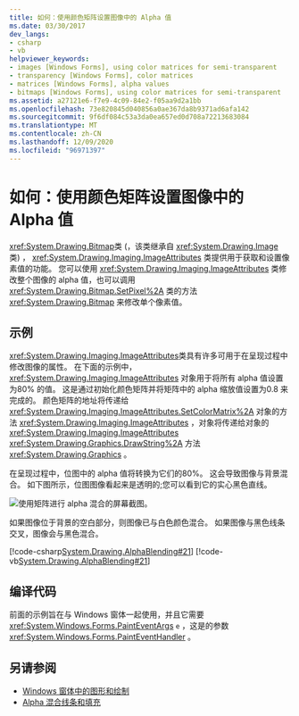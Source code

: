 ```yaml
---
title: 如何：使用颜色矩阵设置图像中的 Alpha 值
ms.date: 03/30/2017
dev_langs:
- csharp
- vb
helpviewer_keywords:
- images [Windows Forms], using color matrices for semi-transparent
- transparency [Windows Forms], color matrices
- matrices [Windows Forms], alpha values
- bitmaps [Windows Forms], using color matrices for semi-transparent
ms.assetid: a27121e6-f7e9-4c09-84e2-f05aa9d2a1bb
ms.openlocfilehash: 73e820845d040856a0ae367da8b9371ad6afa142
ms.sourcegitcommit: 9f6df084c53a3da0ea657ed0d708a72213683084
ms.translationtype: MT
ms.contentlocale: zh-CN
ms.lasthandoff: 12/09/2020
ms.locfileid: "96971397"
---
```

# <a name="how-to-use-a-color-matrix-to-set-alpha-values-in-images"></a>如何：使用颜色矩阵设置图像中的 Alpha 值
<xref:System.Drawing.Bitmap>类 (，该类继承自 <xref:System.Drawing.Image> 类) ， <xref:System.Drawing.Imaging.ImageAttributes> 类提供用于获取和设置像素值的功能。 您可以使用 <xref:System.Drawing.Imaging.ImageAttributes> 类修改整个图像的 alpha 值，也可以调用 <xref:System.Drawing.Bitmap.SetPixel%2A> 类的方法 <xref:System.Drawing.Bitmap> 来修改单个像素值。  
  
## <a name="example"></a>示例  
 <xref:System.Drawing.Imaging.ImageAttributes>类具有许多可用于在呈现过程中修改图像的属性。 在下面的示例中， <xref:System.Drawing.Imaging.ImageAttributes> 对象用于将所有 alpha 值设置为80% 的值。 这是通过初始化颜色矩阵并将矩阵中的 alpha 缩放值设置为0.8 来完成的。 颜色矩阵的地址将传递给 <xref:System.Drawing.Imaging.ImageAttributes.SetColorMatrix%2A> 对象的方法 <xref:System.Drawing.Imaging.ImageAttributes> ，对象将传递给对象的 <xref:System.Drawing.Imaging.ImageAttributes> <xref:System.Drawing.Graphics.DrawString%2A> 方法 <xref:System.Drawing.Graphics> 。  
  
 在呈现过程中，位图中的 alpha 值将转换为它们的80%。 这会导致图像与背景混合。 如下图所示，位图图像看起来是透明的;您可以看到它的实心黑色直线。  
  
 ![使用矩阵进行 alpha 混合的屏幕截图。](./media/how-to-use-a-color-matrix-to-set-alpha-values-in-images/alpha-blending-matrix.png "image2")  
  
 如果图像位于背景的空白部分，则图像已与白色颜色混合。 如果图像与黑色线条交叉，图像会与黑色混合。  
  
 [!code-csharp[System.Drawing.AlphaBlending#21](~/samples/snippets/csharp/VS_Snippets_Winforms/System.Drawing.AlphaBlending/CS/Class1.cs#21)]
 [!code-vb[System.Drawing.AlphaBlending#21](~/samples/snippets/visualbasic/VS_Snippets_Winforms/System.Drawing.AlphaBlending/VB/Class1.vb#21)]  
  
## <a name="compiling-the-code"></a>编译代码  
 前面的示例旨在与 Windows 窗体一起使用，并且它需要 <xref:System.Windows.Forms.PaintEventArgs> `e` ，这是的参数 <xref:System.Windows.Forms.PaintEventHandler> 。  
  
## <a name="see-also"></a>另请参阅

- [Windows 窗体中的图形和绘制](graphics-and-drawing-in-windows-forms.md)
- [Alpha 混合线条和填充](alpha-blending-lines-and-fills.md)
